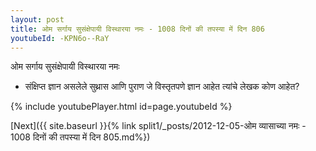 ```yaml
---
layout: post
title: ओम सर्गाय सुसंक्षेपायी विस्थारया नमः - 1008 दिनों की तपस्या में दिन 806
youtubeId: -KPN6o--RaY
---
```

 
 
 ओम सर्गाय सुसंक्षेपायी विस्थारया नमः  
 
 -  संक्षिप्त ज्ञान असलेले सुथ्रास आणि पुराण जे विस्तृतपणे ज्ञान आहेत त्यांचे लेखक कोण आहेत? 
 
  
 
  
 
 
 
 
 
 


{% include youtubePlayer.html id=page.youtubeId %}
 
[Next]({{ site.baseurl }}{% link  split1/_posts/2012-12-05-ओम व्यासाच्या नमः - 1008 दिनों की तपस्या में दिन 805.md%})
 
